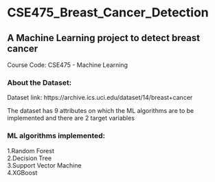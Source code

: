 # CSE475_Breast_Cancer_Detection

<h2>A Machine Learning project to detect breast cancer</h2>
<p>Course Code: CSE475 - Machine Learning</p>

<h3>About the Dataset:</h3>
<p>Dataset link: https://archive.ics.uci.edu/dataset/14/breast+cancer </p>
<p>The dataset has 9 attributes on which the ML algorithms are to be implemented and there are 2 target variables</p>


<h3>ML algorithms implemented:</h3>
1.Random Forest<br>
2.Decision Tree<br>
3.Support Vector Machine<br>
4.XGBoost
